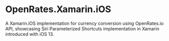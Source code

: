 # OpenRates.Xamarin.iOS
A Xamarin.iOS implementation for currency conversion using OpenRates.io API, showcasing Siri Parameterized Shortcuts implementation in Xamarin introduced with iOS 13.
